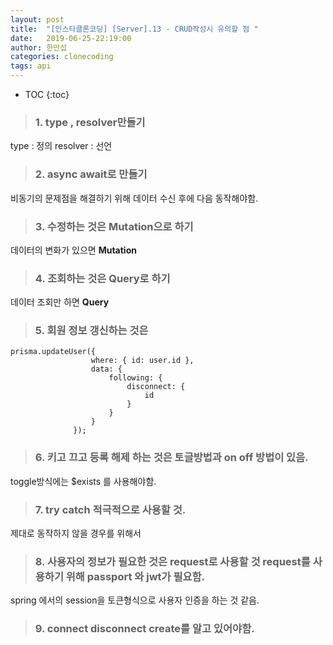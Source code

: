 ```yaml
---
layout: post
title:  "[인스타클론코딩] [Server].13 - CRUD작성시 유의할 점 "
date:   2019-06-25-22:19:00
author: 한만섭
categories: clonecoding
tags: api   
---
```


* TOC
{:toc}

> ### 1. **type , resolver**만들기  
  type : 정의 resolver : 선언 
> ### 2. **async await**로 만들기  
  비동기의 문제점을 해결하기 위해 데이터 수신 후에 다음 동작해야함.
> ### 3. 수정하는 것은 **Mutation**으로 하기   
  데이터의 변화가 있으면 **Mutation**
> ### 4. 조회하는 것은 **Query**로 하기 
  데이터 조회만 하면 **Query**
> ### 5. 회원 정보 갱신하는 것은 
  ```
  prisma.updateUser({
                    where: { id: user.id },
                    data: {
                        following: {
                            disconnect: {
                                id
                            }
                        }
                    }
                });
  ```  
> ### 6. 키고 끄고 등록 해제 하는 것은 토글방법과 on off 방법이 있음. 
  toggle방식에는 $exists 를 사용해야함. 
> ### 7. try catch 적극적으로 사용할 것.
  제대로 동작하지 않을 경우를 위해서 
> ### 8. 사용자의 정보가 필요한 것은 request로 사용할 것 request를 사용하기 위해 passport 와 jwt가 필요함. 
  spring 에서의 session을 토큰형식으로 사용자 인증을 하는 것 같음.  
> ### 9. connect disconnect create를 알고 있어야함. 
